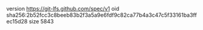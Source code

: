 version https://git-lfs.github.com/spec/v1
oid sha256:2b52fcc3c8beeb83b2f3a5a9e6fdf9c82ca77b4a3c47c5f33161ba3ffec15d28
size 5843
